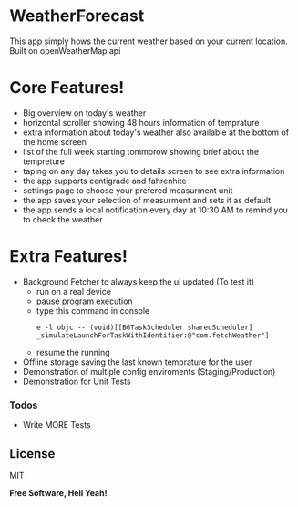 # WeatherForecast

This app simply hows the current weather based on your current location. Built on openWeatherMap api

# Core Features!
  - Big overview on today's weather
  - horizontal scroller showing 48 hours information of temprature
  - extra information about today's weather also available at the bottom of the home screen
  - list of the full week starting tommorow showing brief about the tempreture
  - taping on any day takes you to details screen to see extra information
  - the app supports centigrade and fahrenhite
  - settings page to choose your prefered measurment unit
  - the app saves your selection of measurment and sets it as default
  - the app sends a local notification every day at 10:30 AM to remind you to check the weather
# Extra Features!

  - Background Fetcher to always keep the ui updated (To test it)
       - run on a real device
       - pause program execution
       - type this command in console 
           ```
           e -l objc -- (void)[[BGTaskScheduler sharedScheduler] _simulateLaunchForTaskWithIdentifier:@"com.fetchWeather"]
           ```
       - resume the running 
  - Offline storage saving the last known temprature for the user
  - Demonstration of multiple config enviroments (Staging/Production)
  - Demonstration for Unit Tests

### Todos

 - Write MORE Tests

License
----
MIT


**Free Software, Hell Yeah!**

[//]: # (These are reference links used in the body of this note and get stripped out when the markdown processor does its job. There is no need to format nicely because it shouldn't be seen. Thanks SO - http://stackoverflow.com/questions/4823468/store-comments-in-markdown-syntax)


   [dill]: <https://github.com/joemccann/dillinger>
   [git-repo-url]: <https://github.com/joemccann/dillinger.git>
   [john gruber]: <http://daringfireball.net>
   [df1]: <http://daringfireball.net/projects/markdown/>
   [markdown-it]: <https://github.com/markdown-it/markdown-it>
   [Ace Editor]: <http://ace.ajax.org>
   [node.js]: <http://nodejs.org>
   [Twitter Bootstrap]: <http://twitter.github.com/bootstrap/>
   [jQuery]: <http://jquery.com>
   [@tjholowaychuk]: <http://twitter.com/tjholowaychuk>
   [express]: <http://expressjs.com>
   [AngularJS]: <http://angularjs.org>
   [Gulp]: <http://gulpjs.com>

   [PlDb]: <https://github.com/joemccann/dillinger/tree/master/plugins/dropbox/README.md>
   [PlGh]: <https://github.com/joemccann/dillinger/tree/master/plugins/github/README.md>
   [PlGd]: <https://github.com/joemccann/dillinger/tree/master/plugins/googledrive/README.md>
   [PlOd]: <https://github.com/joemccann/dillinger/tree/master/plugins/onedrive/README.md>
   [PlMe]: <https://github.com/joemccann/dillinger/tree/master/plugins/medium/README.md>
   [PlGa]: <https://github.com/RahulHP/dillinger/blob/master/plugins/googleanalytics/README.md>
